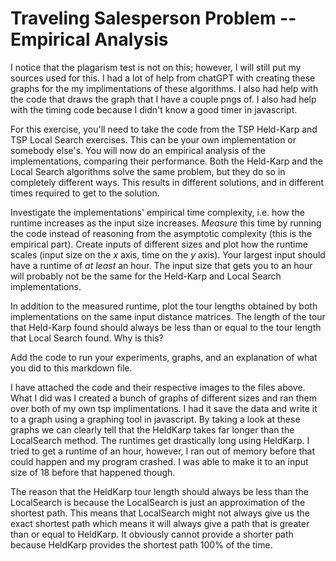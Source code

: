 # Traveling Salesperson Problem -- Empirical Analysis

I notice that the plagarism test is not on this; however, I will still put my sources used for this. I had a lot of help from chatGPT with creating these graphs for the my implimentations of these algorithms. I also had help with the code that draws the graph that I have a couple pngs of. I also had help with the timing code because I didn't know a good timer in javascript.

For this exercise, you'll need to take the code from the TSP Held-Karp and TSP
Local Search exercises. This can be your own implementation or somebody else's.
You will now do an empirical analysis of the implementations, comparing their
performance. Both the Held-Karp and the Local Search algorithms solve the same
problem, but they do so in completely different ways. This results in different
solutions, and in different times required to get to the solution.

Investigate the implementations' empirical time complexity, i.e. how the runtime
increases as the input size increases. *Measure* this time by running the code
instead of reasoning from the asymptotic complexity (this is the empirical
part). Create inputs of different sizes and plot how the runtime scales (input
size on the $x$ axis, time on the $y$ axis). Your largest input should have a
runtime of *at least* an hour. The input size that gets you to an hour will
probably not be the same for the Held-Karp and Local Search implementations.

In addition to the measured runtime, plot the tour lengths obtained by both
implementations on the same input distance matrices. The length of the tour that
Held-Karp found should always be less than or equal to the tour length that
Local Search found. Why is this?

Add the code to run your experiments, graphs, and an explanation of what you did
to this markdown file.

I have attached the code and their respective images to the files above. What I
did was I created a bunch of graphs of different sizes and ran them over both of
my own tsp implimentations. I had it save the data and write it to a graph using
a graphing tool in javascript. By taking a look at these graphs we can clearly tell
that the HeldKarp takes far longer than the LocalSearch method. The runtimes get drastically
long using HeldKarp. I tried to get a runtime of an hour, however, I ran out of memory
before that could happen and my program crashed. I was able to make it to an input size
of 18 before that happened though.

The reason that the HeldKarp tour length should always be less than the LocalSearch is
because the LocalSearch is just an approximation of the shortest path. This means
that LocalSearch might not always give us the exact shortest path which means it will
always give a path that is greater than or equal to HeldKarp. It obviously cannot provide
a shorter path because HeldKarp provides the shortest path 100% of the time.
